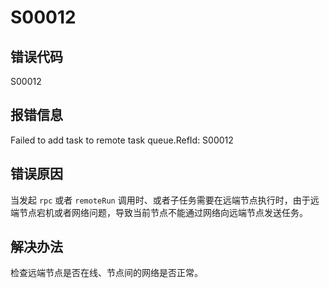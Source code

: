 # S00012

## 错误代码

S00012

## 报错信息

Failed to add task to remote task queue.RefId: S00012

## 错误原因

当发起 `rpc` 或者 `remoteRun`
调用时、或者子任务需要在远端节点执行时，由于远端节点宕机或者网络问题，导致当前节点不能通过网络向远端节点发送任务。

## 解决办法

检查远端节点是否在线、节点间的网络是否正常。

